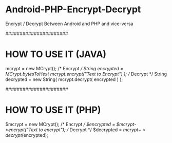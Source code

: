 Android-PHP-Encrypt-Decrypt
===========================

Encrypt / Decrypt Between Android and PHP and vice-versa

######################
# HOW TO USE IT (JAVA)

mcrypt = new MCrypt();
/* Encrypt */
String encrypted = MCrypt.bytesToHex( mcrypt.encrypt("Text to Encrypt") );
/* Decrypt */
String decrypted = new String( mcrypt.decrypt( encrypted ) );

######################
# HOW TO USE IT (PHP)

$mcrypt = new MCrypt();
/* Encrypt */
$encrypted = $mcrypt->encrypt("Text to encrypt");
/* Decrypt */
$decrypted = $mcrypt->decrypt($encrypted);